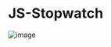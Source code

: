 # JS-Stopwatch

![image](https://user-images.githubusercontent.com/37786416/220968249-80d397d6-25e7-43da-be67-74b6dc9b8b5d.png)
